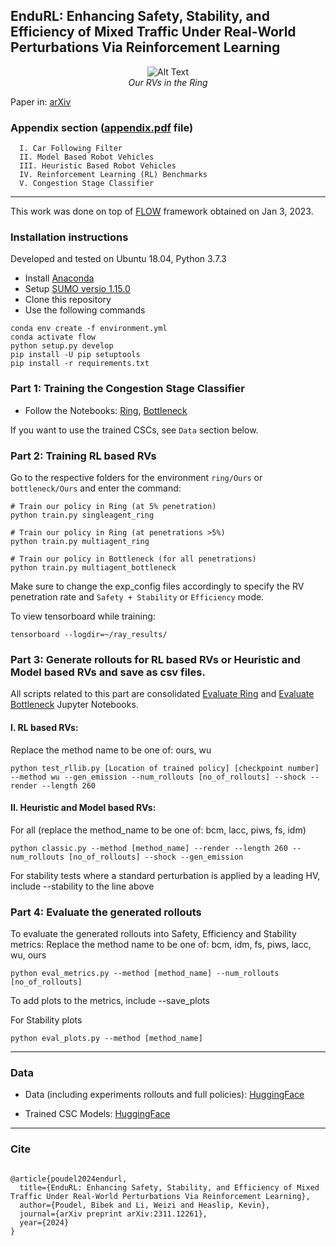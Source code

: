 ## EnduRL: Enhancing Safety, Stability, and Efficiency of Mixed Traffic Under Real-World Perturbations Via Reinforcement Learning

<p align="center">
  <img src="https://github.com/poudel-bibek/EnduRL/blob/5241e6f905b16dcb43df86fbb328b52c64050550/ring/ring_banner.gif" alt="Alt Text">
  <br>
  <i>Our RVs in the Ring</i>
</p>

Paper in: [arXiv](https://arxiv.org/abs/2311.12261)

### Appendix section ([appendix.pdf](https://github.com/poudel-bibek/EnduRL/blob/2f07b1e3acc5162c0551c9f194ad3c86bfb55e58/appendix.pdf) file)

```
  I. Car Following Filter
  II. Model Based Robot Vehicles
  III. Heuristic Based Robot Vehicles
  IV. Reinforcement Learning (RL) Benchmarks
  V. Congestion Stage Classifier

```

------
This work was done on top of [FLOW](https://github.com/flow-project/flow) framework obtained on Jan 3, 2023.

### Installation instructions 

Developed and tested on Ubuntu 18.04, Python 3.7.3

- Install [Anaconda](https://www.anaconda.com/)
- Setup [SUMO versio 1.15.0](https://github.com/eclipse-sumo/sumo/releases/tag/v1_15_0)
- Clone this repository
- Use the following commands

```
conda env create -f environment.yml
conda activate flow
python setup.py develop
pip install -U pip setuptools
pip install -r requirements.txt
```

### Part 1: Training the Congestion Stage Classifier
- Follow the Notebooks: [Ring](https://github.com/poudel-bibek/EnduRL/blob/2f07b1e3acc5162c0551c9f194ad3c86bfb55e58/ring/Ours/CSC_training_ring.ipynb), [Bottleneck](https://github.com/poudel-bibek/EnduRL/blob/2f07b1e3acc5162c0551c9f194ad3c86bfb55e58/bottleneck/Ours/CSC_training_bottleneck.ipynb)

If you want to use the trained CSCs, see `Data` section below. 

### Part 2: Training RL based RVs
Go to the respective folders for the environment `ring/Ours` or `bottleneck/Ours` and enter the command:

```
# Train our policy in Ring (at 5% penetration) 
python train.py singleagent_ring

# Train our policy in Ring (at penetrations >5%)
python train.py multiagent_ring

# Train our policy in Bottleneck (for all penetrations)
python train.py multiagent_bottleneck
```
Make sure to change the exp_config files accordingly to specify the RV penetration rate and `Safety + Stability` or `Efficiency` mode.

To view tensorboard while training: 
```
tensorboard --logdir=~/ray_results/
```

### Part 3: Generate rollouts for RL based RVs or Heuristic and Model based RVs and save as csv files.
All scripts related to this part are consolidated [Evaluate Ring](https://github.com/poudel-bibek/EnduRL/blob/c52adc2286ea0a2d98095315d27eb314b74bc746/ring/Evaluate%20Ring.ipynb) and [Evaluate Bottleneck](https://github.com/poudel-bibek/EnduRL/blob/c52adc2286ea0a2d98095315d27eb314b74bc746/bottleneck/Evaluate%20Bottleneck.ipynb) Jupyter Notebooks. 

#### I. RL based RVs:

Replace the method name to be one of: ours, wu

```
python test_rllib.py [Location of trained policy] [checkpoint number] --method wu --gen_emission --num_rollouts [no_of_rollouts] --shock --render --length 260
```

#### II. Heuristic and Model based RVs:
For all (replace the method_name to be one of: bcm, lacc, piws, fs, idm)

```
python classic.py --method [method_name] --render --length 260 --num_rollouts [no_of_rollouts] --shock --gen_emission
```
For stability tests where a standard perturbation is applied by a leading HV, include --stability to the line above

### Part 4: Evaluate the generated rollouts

To evaluate the generated rollouts into Safety, Efficiency and Stability metrics:
Replace the method name to be one of: bcm, idm, fs, piws, lacc, wu, ours

```
python eval_metrics.py --method [method_name] --num_rollouts [no_of_rollouts]
```

To add plots to the metrics, include --save_plots

For Stability plots

```
python eval_plots.py --method [method_name]
```

-------
### Data

- Data (including experiments rollouts and full policies): [HuggingFace](https://huggingface.co/datasets/matrix-multiply/EnduRL_data/tree/main)

- Trained CSC Models: [HuggingFace](https://huggingface.co/matrix-multiply/Congestion_Stage_Classifier/tree/main)

-------
### Cite

```

@article{poudel2024endurl,
  title={EnduRL: Enhancing Safety, Stability, and Efficiency of Mixed Traffic Under Real-World Perturbations Via Reinforcement Learning},
  author={Poudel, Bibek and Li, Weizi and Heaslip, Kevin},
  journal={arXiv preprint arXiv:2311.12261},
  year={2024}
}

```
